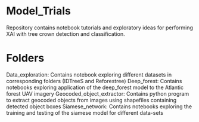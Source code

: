 # Model_Trials
Repository contains notebook tutorials and exploratory ideas for performing XAI with tree crown detection and classification.

# Folders
Data_exploration: Contains notebook exploring different datasets in corresponding folders (IDTreeS and Reforestree)
Deep_forest: Contains notebooks exploring application of the deep_forest model to the Atlantic forest UAV imagery
Geocoded_object_extractor: Contains python program to extract geocoded objects from images using shapefiles containing detected object boxes
Siamese_network: Contains notebooks exploring the training and testing of the siamese model for different data-sets

